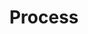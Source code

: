---
title: "Process"
image: /img/values.jpg
process:
  - heading: "1. Establish Fit & Agree Mission"
    text: >
      Within the first conversation with a client we establish if there is a fit. Our goal is to answer three questions.


      1> Are we trying to build a product that delivers lasting value?
      
      
      2> Can we realistically deliver what is needed?
      
      
      3> Are we ready to execute?
    imageUrl: "/img/skate.jpg"

  - heading: "2. Blend a Team"
    text: >          
      The recipe for success always starts with the right team.


      The roles a team need vary based on the project, and on what skills our client brings to the table. 


      [Our people](/people) are mostly skilled adaptable generalists, each having their own specialities and strengths. We can deliver a good job across most aspects of the project.  
      

      That said, it is important to make sure we have the right mix of business skills, technical skills and specialist skills to succeed. If we need to call in specialist expertise to deliver we will let you know.
      
      
    imageUrl: "/img/long-term-value-2.jpg"

  - heading: "3. Execute"
    text: >
      We put a lot of effort into picking the right people, and are not dogmatic on process. However, there are various traits to our execution which we believe are important.
      

      In a nutshell we will aim to deliver early and often, to have regular change review, prioritization and planning meetings, to focus on finshing things and limiting work in progress. 
      
      
      Probably most importantly, to be listening and open to change when our team say things are not working. 

    imageUrl: "/img/long-term-value-2.jpg"

  - heading: "4. Amplify"
    text: >
      Delivery is not done when the product is launched. It is done when value is created and maximized. 
      
      
      This can be measured in sales, sign-ups, lessons learnt from failures or brand-awareness. 
      
      
      We take care for each task to understand what needs to be realised to maximize its success. 
      
      
      We do not consider a task or engagement complete, until we have amplified the value to its full potential. 
    imageUrl: "/img/long-term-value-2.jpg"
---